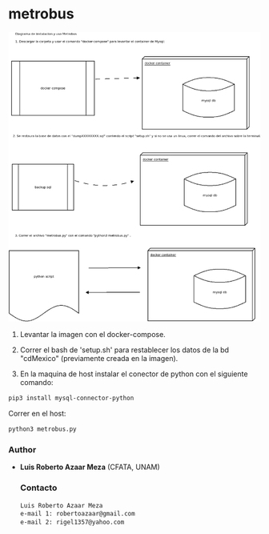 # metrobus

![Diagrama General](solucion1.png)

1. Levantar la imagen con el docker-compose.

2. Correr el bash de 'setup.sh' para restablecer los datos de la bd "cdMexico" (previamente creada en la imagen).

3. En la maquina de host instalar el conector de python con el siguiente comando:

```bash
pip3 install mysql-connector-python
```
Correr en el host:

```bash
python3 metrobus.py
```

### Author

* **Luis Roberto Azaar Meza** (CFATA, UNAM)

  ### Contacto

  ```bash
  Luis Roberto Azaar Meza
  e-mail 1: robertoazaar@gmail.com
  e-mail 2: rigel1357@yahoo.com
  ```
